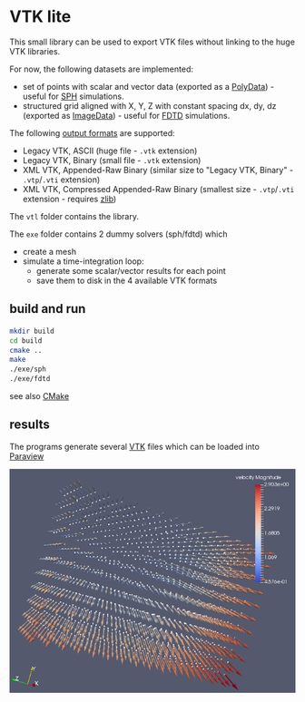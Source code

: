 # VTK lite

This small library can be used to export VTK files without linking to the huge VTK libraries.

For now, the following datasets are implemented:
  * set of points with scalar and vector data (exported as a [PolyData](https://www.vtk.org/doc/nightly/html/classvtkPolyData.html)) - useful for [SPH](https://en.wikipedia.org/wiki/Smoothed-particle_hydrodynamics) simulations.
  * structured grid aligned with X, Y, Z with constant spacing dx, dy, dz (exported as [ImageData](https://www.vtk.org/doc/nightly/html/classvtkImageData.html)) - useful for [FDTD](https://en.wikipedia.org/wiki/Finite-difference_time-domain_method) simulations.

The following [output formats](https://www.vtk.org/wp-content/uploads/2015/04/file-formats.pdf) are supported:
  * Legacy VTK, ASCII  (huge file - `.vtk` extension)
  * Legacy VTK, Binary (small file - `.vtk` extension)
  * XML VTK, Appended-Raw Binary (similar size to "Legacy VTK, Binary" - `.vtp`/`.vti` extension)
  * XML VTK, Compressed Appended-Raw Binary (smallest size - `.vtp`/`.vti` extension - requires [zlib](https://www.zlib.net/))

The `vtl` folder contains the library.

The `exe` folder contains 2 dummy solvers (sph/fdtd) which
  * create a mesh
  * simulate a time-integration loop:
     * generate some scalar/vector results for each point
     * save them to disk in the 4 available VTK formats

## build and run
```bash
mkdir build
cd build
cmake ..
make
./exe/sph
./exe/fdtd
```
see also [CMake](https://cmake.org/)

## results
The programs generate several [VTK](http://www.vtk.org/) files which can be loaded into [Paraview](http://www.paraview.org/)

![Screenshot](screenshot.png)


